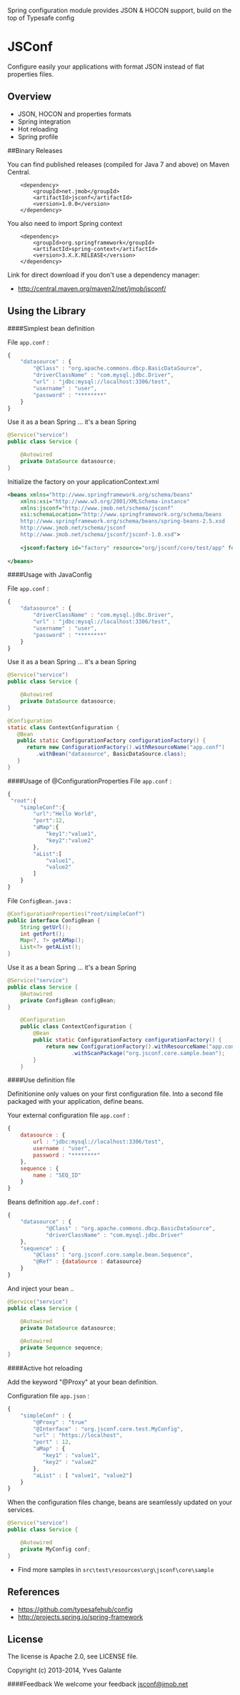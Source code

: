 Spring configuration module provides JSON & HOCON support, build on the top of Typesafe config

JSConf
======

Configure easily your applications with format JSON instead of flat properties files.

## Overview

- JSON,  HOCON and properties formats
- Spring integration 
- Hot reloading
- Spring profile

##Binary Releases

You can find published releases (compiled for Java 7 and above) on Maven Central.

		<dependency>
			<groupId>net.jmob</groupId>
			<artifactId>jsconf</artifactId>
			<version>1.0.0</version>
		</dependency>

You also need to import Spring context

		<dependency>
			<groupId>org.springframework</groupId>
			<artifactId>spring-context</artifactId>
			<version>3.X.X.RELEASE</version>
		</dependency>
		

Link for direct download if you don't use a dependency manager:

 - http://central.maven.org/maven2/net/jmob/jsconf/

 
 
## Using the Library

####Simplest bean definition 

File `app.conf` :

```javascript
{
	"datasource" : {
	    "@Class" : "org.apache.commons.dbcp.BasicDataSource",
	    "driverClassName" : "com.mysql.jdbc.Driver",
	    "url" : "jdbc:mysql://localhost:3306/test",
	    "username" : "user",
	    "password" : "********"
	}
}
```
Use it as a bean Spring ... it's a bean Spring 
```java  
@Service("service")
public class Service {

	@Autowired
    private DataSource datasource;
}
```

Initialize the factory on your applicationContext.xml
```xml  
<beans xmlns="http://www.springframework.org/schema/beans"
	xmlns:xsi="http://www.w3.org/2001/XMLSchema-instance" 
    xmlns:jsconf="http://www.jmob.net/schema/jsconf"
	xsi:schemaLocation="http://www.springframework.org/schema/beans
	http://www.springframework.org/schema/beans/spring-beans-2.5.xsd
	http://www.jmob.net/schema/jsconf
	http://www.jmob.net/schema/jsconf/jsconf-1.0.xsd">
	
	<jsconf:factory id="factory" resource="org/jsconf/core/test/app" format="CONF"/>
	 
</beans>
```

####Usage with JavaConfig

File `app.conf` :

```javascript
{
	"datasource" : {
	    "driverClassName" : "com.mysql.jdbc.Driver",
	    "url" : "jdbc:mysql://localhost:3306/test",
	    "username" : "user",
	    "password" : "********"
	}
}
```
Use it as a bean Spring ... it's a bean Spring 
```java  
@Service("service")
public class Service {

	@Autowired
    private DataSource datasource;
}
```

```java  
@Configuration
static class ContextConfiguration {
   @Bean
   public static ConfigurationFactory configurationFactory() {
      return new ConfigurationFactory().withResourceName("app.conf")
         .withBean("datasource", BasicDataSource.class);
   }
}
```

####Usage of @ConfigurationProperties
File `app.conf` :

```javascript
{ 
 "root":{
    "simpleConf":{
        "url":"Hello World",
        "port":12,
        "aMap":{
            "key1":"value1",
            "key2":"value2"
        },
        "aList":[
            "value1",
            "value2"
        ]
    }
}
```

File `ConfigBean.java` :
```java  
@ConfigurationProperties("root/simpleConf")
public interface ConfigBean {
    String getUrl();
    int getPort();
    Map<?, ?> getAMap();
    List<?> getAList();
}
```

Use it as a bean Spring ... it's a bean Spring 
```java  
@Service("service")
public class Service {
	@Autowired
    private ConfigBean configBean;
}
```

```java  
    @Configuration
    public class ContextConfiguration {
        @Bean
        public static ConfigurationFactory configurationFactory() {
            return new ConfigurationFactory().withResourceName("app.conf") //
                    .withScanPackage("org.jsconf.core.sample.bean");
        }
    }
```

####Use definition file 

Definitionine only values on your first configuration file. 
Into a second file packaged with your application, define beans.

Your external configuration file `app.conf` :

```javascript
{
	datasource : {
	    url : "jdbc:mysql://localhost:3306/test",
	    username : "user",
	    password : "********"
	}, 
	sequence : {
 		name : "SEQ_ID"
	}
}
```

Beans definition `app.def.conf`  :

```javascript
{
	"datasource" : {
	        "@Class" : "org.apache.commons.dbcp.BasicDataSource",
	        "driverClassName" : "com.mysql.jdbc.Driver"
	},     
	"sequence" : {
        "@Class" : "org.jsconf.core.sample.bean.Sequence",
        "@Ref" : {dataSource : datasource}
    }
}
```

And inject your bean ..

```java  
@Service("service")
public class Service {

	@Autowired
    private DataSource datasource;
    
	@Autowired
    private Sequence sequence;
}
```

####Active hot reloading 

Add the keyword "@Proxy" at your bean definition.

Configuration file `app.json` :

```javascript
{
	"simpleConf" : {
	    "@Proxy" : "true"
	    "@Interface" : "org.jsconf.core.test.MyConfig",
	    "url" : "https://localhost",
	    "port" : 12,
	    "aMap" : {
	       "key1" : "value1",
	       "key2" : "value2"
	    },
	    "aList" : [ "value1", "value2"]
	}
}
```
When the configuration files change, beans are seamlessly updated on your services.

```java  
@Service("service")
public class Service {

    @Autowired
    private MyConfig conf;
}
```

- Find more samples in `src\test\resources\org\jsconf\core\sample`

## References

- https://github.com/typesafehub/config
- http://projects.spring.io/spring-framework

## License

The license is Apache 2.0, see LICENSE file.

Copyright (c) 2013-2014, Yves Galante

####Feedback 
We welcome your feedback jsconf@jmob.net
